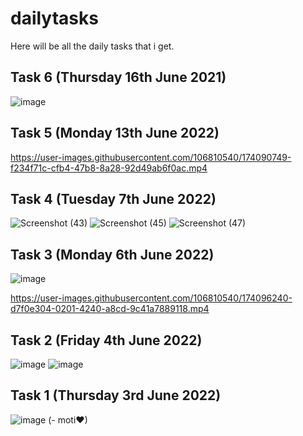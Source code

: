 # dailytasks
Here will be all the daily tasks that i get.

## Task 6 (Thursday 16th June 2021)
![image](https://user-images.githubusercontent.com/106810540/174226042-c613d556-ee30-4850-b415-108daded691e.png)

## Task 5 (Monday 13th June 2022)
https://user-images.githubusercontent.com/106810540/174090749-f234f71c-cfb4-47b8-8a28-92d49ab6f0ac.mp4

## Task 4 (Tuesday 7th June 2022)
![Screenshot (43)](https://user-images.githubusercontent.com/106810540/172940745-524c8159-00d8-493d-ae0a-e31de8964dd0.png)
![Screenshot (45)](https://user-images.githubusercontent.com/106810540/172940756-13501518-1f6b-4410-b759-6f0c1784df92.png)
![Screenshot (47)](https://user-images.githubusercontent.com/106810540/172940760-bdef0cad-afc2-4e41-8ade-727d94c4413a.png)

## Task 3 (Monday 6th June 2022)
![image](https://user-images.githubusercontent.com/106810540/172101771-f19ddcaf-86ad-46aa-b72d-9777f8f49ecf.png)


https://user-images.githubusercontent.com/106810540/174096240-d7f0e304-0201-4240-a8cd-9c41a7889118.mp4



## Task 2 (Friday 4th June 2022)
![image](https://user-images.githubusercontent.com/106810540/172050197-46078464-dec1-44b9-a8ef-afe2be780f38.png)
![image](https://user-images.githubusercontent.com/106810540/172050206-cc0971f6-0b31-4f0d-96a2-c1e3bf77b52a.png)

## Task 1 (Thursday 3rd June 2022)
![image](https://user-images.githubusercontent.com/106810540/172050183-a3fcf0ee-4477-4b16-aabd-6fac68002b86.png)
(- moti❤)
